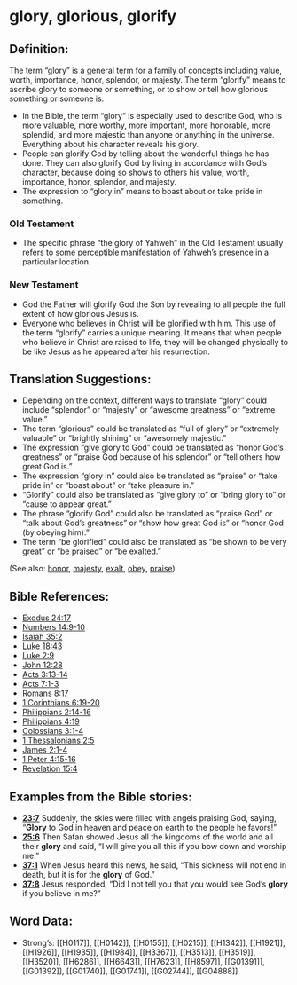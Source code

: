 # glory, glorious, glorify

## Definition:

The term “glory” is a general term for a family of concepts including value, worth, importance, honor, splendor, or majesty. The term “glorify” means to ascribe glory to someone or something, or to show or tell how glorious something or someone is.

* In the Bible, the term “glory” is especially used to describe God, who is more valuable, more worthy, more important, more honorable, more splendid, and more majestic than anyone or anything in the universe. Everything about his character reveals his glory.
* People can glorify God by telling about the wonderful things he has done. They can also glorify God by living in accordance with God’s character, because doing so shows to others his value, worth, importance, honor, splendor, and majesty.
* The expression to “glory in” means to boast about or take pride in something.

### Old Testament

* The specific phrase “the glory of Yahweh” in the Old Testament usually refers to some perceptible manifestation of Yahweh’s presence in a particular location.

### New Testament

* God the Father will glorify God the Son by revealing to all people the full extent of how glorious Jesus is.
* Everyone who believes in Christ will be glorified with him. This use of the term “glorify” carries a unique meaning. It means that when people who believe in Christ are raised to life, they will be changed physically to be like Jesus as he appeared after his resurrection.

## Translation Suggestions:

* Depending on the context, different ways to translate “glory” could include “splendor” or “majesty” or “awesome greatness” or “extreme value.”
* The term “glorious” could be translated as “full of glory” or “extremely valuable” or “brightly shining” or “awesomely majestic.”
* The expression “give glory to God” could be translated as “honor God’s greatness” or “praise God because of his splendor” or “tell others how great God is.”
* The expression “glory in” could also be translated as “praise” or “take pride in” or “boast about” or “take pleasure in.”
* “Glorify” could also be translated as “give glory to” or “bring glory to” or “cause to appear great.”
* The phrase “glorify God” could also be translated as “praise God” or “talk about God’s greatness” or “show how great God is” or “honor God (by obeying him).”
* The term “be glorified” could also be translated as “be shown to be very great” or “be praised” or “be exalted.”

(See also: [honor](../kt/honor.md), [majesty](../kt/majesty.md), [exalt](../kt/exalt.md), [obey](../other/obey.md), [praise](../other/praise.md))

## Bible References:

* [Exodus 24:17](rc://en/tn/help/exo/24/17)
* [Numbers 14:9-10](rc://en/tn/help/num/14/09)
* [Isaiah 35:2](rc://en/tn/help/isa/35/02)
* [Luke 18:43](rc://en/tn/help/luk/18/43)
* [Luke 2:9](rc://en/tn/help/luk/02/09)
* [John 12:28](rc://en/tn/help/jhn/12/28)
* [Acts 3:13-14](rc://en/tn/help/act/03/13)
* [Acts 7:1-3](rc://en/tn/help/act/07/01)
* [Romans 8:17](rc://en/tn/help/rom/08/17)
* [1 Corinthians 6:19-20](rc://en/tn/help/1co/06/19)
* [Philippians 2:14-16](rc://en/tn/help/php/02/14)
* [Philippians 4:19](rc://en/tn/help/php/04/19)
* [Colossians 3:1-4](rc://en/tn/help/col/03/01)
* [1 Thessalonians 2:5](rc://en/tn/help/1th/02/05)
* [James 2:1-4](rc://en/tn/help/jas/02/01)
* [1 Peter 4:15-16](rc://en/tn/help/1pe/04/15)
* [Revelation 15:4](rc://en/tn/help/rev/15/04)

## Examples from the Bible stories:

* __[23:7](rc://en/tn/help/obs/23/07)__ Suddenly, the skies were filled with angels praising God, saying, “__Glory__ to God in heaven and peace on earth to the people he favors!”
* __[25:6](rc://en/tn/help/obs/25/06)__ Then Satan showed Jesus all the kingdoms of the world and all their __glory__ and said, “I will give you all this if you bow down and worship me.”
* __[37:1](rc://en/tn/help/obs/37/01)__ When Jesus heard this news, he said, “This sickness will not end in death, but it is for the __glory__ of God.”
* __[37:8](rc://en/tn/help/obs/37/08)__ Jesus responded, “Did I not tell you that you would see God’s __glory__ if you believe in me?”

## Word Data:

* Strong’s: [[H0117]], [[H0142]], [[H0155]], [[H0215]], [[H1342]], [[H1921]], [[H1926]], [[H1935]], [[H1984]], [[H3367]], [[H3513]], [[H3519]], [[H3520]], [[H6286]], [[H6643]], [[H7623]], [[H8597]], [[G01391]], [[G01392]], [[G01740]], [[G01741]], [[G02744]], [[G04888]]
